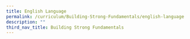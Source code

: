```yaml
---
title: English Language
permalink: /curriculum/Building-Strong-Fundamentals/english-language
description: ""
third_nav_title: Building Strong Fundamentals
---
```

